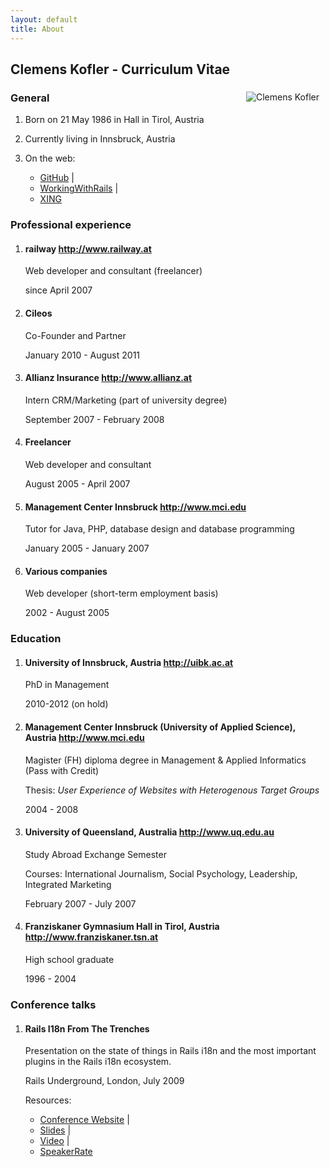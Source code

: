 ```yaml
---
layout: default
title: About
---
```


<div id="cv" class="content_box span-24">
<div class="content_wrapper">
<h2>

Clemens Kofler - Curriculum Vitae

</h2>
<div>

<img align="right" src="http://gravatar.com/avatar/5976001c9ebf095c4988855a4e102de5?s=300" alt="Clemens Kofler" style="margin-right:10px; margin-bottom:10px;" />

<h3>

General

</h3>
<ol>
<li>

Born on 21 May 1986 in Hall in Tirol, Austria

</li>
<li>

Currently living in Innsbruck, Austria

</li>
<li>

On the web:

<ul class="links">
<li><a href="http://github.com/clemens">GitHub</a> |</li>
<li><a href="http://workingwithrails.com/person/8252-clemens-kofler">WorkingWithRails</a> |</li>
<li><a href="http://xing.com/profile/Clemens_Kofler">XING</a></li>
</ul>
</li>
</ol>
<h3>

Professional experience

</h3>
<ol>
<li>
<h4>

railway <a href="http://www.railway.at">http://www.railway.at</a></h4>

<p class="description">

Web developer and consultant (freelancer)

</p>
<p class="date">

since April 2007

</p>
</li>
<li>
<h4>

Cileos

</h4>
<p class="description">

Co-Founder and Partner

</p>
<p class="date">

January 2010 - August 2011

</p>
</li>
<li>
<h4>

Allianz Insurance <a href="http://www.allianz.at">http://www.allianz.at</a></h4>

<p class="description">

Intern CRM/Marketing (part of university degree)

</p>
<p class="date">

September 2007 - February 2008

</p>
</li>
<li>
<h4>

Freelancer

</h4>
<p class="description">

Web developer and consultant

</p>
<p class="date">

August 2005 - April 2007

</p>
</li>
<li>
<h4>

Management Center Innsbruck
<a href="http://www.mci.edu">http://www.mci.edu</a></h4>

<p class="description">

Tutor for Java, PHP, database design and database programming

</p>
<p class="date">

January 2005 - January 2007

</p>
</li>
<li>
<h4>

Various companies

</h4>
<p class="description">

Web developer (short-term employment basis)

</p>
<p class="date">

2002 - August 2005

</p>
</li>
</ol>
<h3>

Education

</h3>
<ol>
<li>
<h4>

University of Innsbruck, Austria
<a href="http://uibk.ac.at">http://uibk.ac.at</a></h4>

<p class="description">

PhD in Management

</p>
<p class="date">

2010-2012 (on hold)

</p>
</li>
<li>
<h4>

Management Center Innsbruck (University of Applied Science), Austria
<a href="http://www.mci.edu">http://www.mci.edu</a></h4>

<p class="description">

Magister (FH) diploma degree in Management & Applied Informatics (Pass
with Credit)

</p>
<p>

Thesis: <i>User Experience of Websites with Heterogenous Target
Groups</i>

</p>
<p class="date">

2004 - 2008

</p>
</li>
<li>
<h4>

University of Queensland, Australia
<a href="http://www.uq.edu.au">http://www.uq.edu.au</a></h4>

<p class="description">

Study Abroad Exchange Semester

</p>
<p>

Courses: International Journalism, Social Psychology, Leadership,
Integrated Marketing

</p>
<p class="date">

February 2007 - July 2007

</p>
</li>
<li>
<h4>

Franziskaner Gymnasium Hall in Tirol, Austria
<a href="http://www.franziskaner.tsn.at">http://www.franziskaner.tsn.at</a></h4>

<p class="description">

High school graduate

</p>
<p class="date">

1996 - 2004

</p>
</li>
</ol>
<h3>

Conference talks

</h3>
<ol>
<li>
<h4>

Rails I18n From The Trenches

</h4>
<p class="description">

Presentation on the state of things in Rails i18n and the most important
plugins in the Rails i18n ecosystem.

</p>
<p class="date">

Rails Underground, London, July 2009

</p>

Resources:

<ul class="links">
<li><a href="http://www.rails-underground.com/2009/06/talk-rails-i18n-from-the-trenches-clemens-kofler-.html">Conference Website</a> |</li>
<li><a href="http://www.slideshare.net/clemensk/rails-i18n-from-the-trenches">Slides</a> |</li>
<li><a href="http://skillsmatter.com/podcast/ajax-ria/clemens-kof-rails-i18n-from-the-trenches">Video</a> |</li>
<li><a href="http://speakerrate.com/talks/1275-rails-i18n-from-the-trenches">SpeakerRate</a></li>
</ul>
</li>
</ol>
</div>
</div>
</div>
